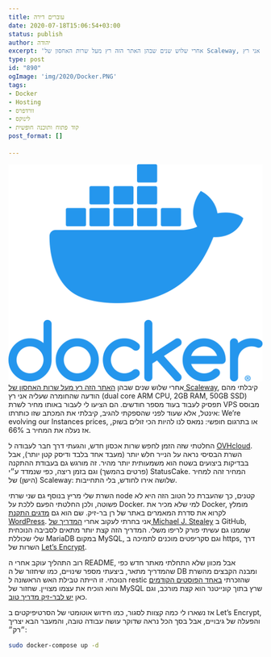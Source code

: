 ```yaml
---
title: עוברים דירה
date: 2020-07-18T15:06:54+03:00
status: publish
author: יהודה
excerpt: 'אחרי שלוש שנים שבהן האתר הזה רץ מעל שרות האחסון של Scaleway, קיבלתי מהם הודעה שהחומרה שעליה אני רץ (dual core ARM CPU, 2GB RAM, 50GB SSD) תפסיק לעבוד בעוד מספר חודשים. הם הציעו לי לעבור באותו מחיר לשרת VPS מבוסס אינטל, אלא שעוד לפני שהספקתי להגיב, קיבלתי את המכתב שזו כותרתו: We’re evolving our Instances prices, או בתרגום חופשי: נמאס לנו להיות הכי זולים בשוק, אז נעלה את המחיר ב 66%'
type: post
id: "890"
ogImage: 'img/2020/Docker.PNG'
tags:
- Docker
- Hosting
- וורדפרס
- לינוקס
- קוד פתוח ותוכנה חופשית
post_format: []

---
```

![Docker](/img/2020/Docker.PNG)
אחרי שלוש שנים שבהן [האתר הזה רץ מעל שרות האחסון של Scaleway](https://yehudab.com/blog/2017/06/yet-another-blog-upgrade/), קיבלתי מהם הודעה שהחומרה שעליה אני רץ (dual core ARM CPU, 2GB RAM, 50GB SSD) תפסיק לעבוד בעוד מספר חודשים. הם הציעו לי לעבור באותו מחיר לשרת VPS מבוסס אינטל, אלא שעוד לפני שהספקתי להגיב, קיבלתי את המכתב שזו כותרתו: We’re evolving our Instances prices, או בתרגום חופשי: נמאס לנו להיות הכי זולים בשוק, אז נעלה את המחיר ב 66%.


החלטתי שזה הזמן לחפש שרות אכסון חדש, והגעתי דרך חבר לעבודה ל [OVHcloud](https://www.ovh.ie/). השרת הבסיסי נראה על הנייר חלש יותר (מעבד אחד בלבד ודיסק קטן יותר), אבל בבדיקות ביצועים בשטח הוא משמעותית יותר מהיר. זה מורגש גם בעבודת ההתקנה (פרטים בהמשך) וגם בזמן ריצה, כפי שנמדד ע״י StatusCake. המחיר זהה למחיר (הישן) של Scaleway: שלושה אירו לחודש, בלי התחייבות.

השרת שלי מריץ בנוסף גם שני שרתי node קטנים, כך שהעברת כל הטוב הזה היא לא פשוטה, ולכן החלטתי הפעם ללכת על Docker. למי שלא מכיר את Docker, מומלץ לקרוא את סדרת המאמרים באתר של רן בר-זיק. שם הוא גם [מדגים התקנת WordPress](https://internet-israel.com/%D7%9E%D7%93%D7%A8%D7%99%D7%9B%D7%99%D7%9D/docker/%D7%95%D7%95%D7%A8%D7%93%D7%A4%D7%A8%D7%A1-%D7%A2%D7%9C-docker/). אני בחרתי לעקוב אחרי [המדריך של Michael J. Stealey](https://github.com/mjstealey/wordpress-nginx-docker) ב GitHub, שממנו גם עשיתי פורק לריפו משלי. המדריך הזה קצת יותר מתאים לסביבה הנוכחית שלי שכוללת MariaDB במקום MySQL, וגם סקריפטים מוכנים לתמיכה ב https, דרך השרות של [Let’s Encrypt](https://letsencrypt.org/).

רוב התהליך עוקב אחרי ה README, אבל מכוון שלא התחלתי מאתר חדש כפי שהמדריך מתאר, ביצעתי מספר שינויים, כמו שיחזור של ה DB ומבנה הקבצים מהשרת הנוכחי. זו הייתה טבילת האש הראשונה ל restic שהזכרתי [באחד הפוסטים הקודמים](https://yehudab.com/blog/2020/03/php-7-4/) והוא הוכיח את עצמו מצויין. שחזור של MySQL שרץ בתוך קונייטנר הוא קצת מורכב, וגם כאן [יש לבר-זיק מדריך טוב](https://internet-israel.com/%D7%9E%D7%93%D7%A8%D7%99%D7%9B%D7%99%D7%9D/docker/%D7%93%D7%95%D7%A7%D7%A8-%D7%9B%D7%A0%D7%99%D7%A1%D7%94-%D7%9C%D7%AA%D7%95%D7%9A-%D7%A7%D7%95%D7%A0%D7%98%D7%99%D7%99%D7%A0%D7%A8-%D7%95%D7%A4%D7%A2%D7%95%D7%9C%D7%95%D7%AA-%D7%91%D7%AA%D7%95%D7%9B/).

אז נשארו לי כמה קצוות לסגור, כמו חידוש אוטומטי של הסרטיפיקטים ב Let’s Encrypt, והפעלה של גיבויים, אבל בסך הכל נראה שדוקר עושה עבודה טובה, והמעבר הבא יצריך ״רק״:

```bash
sudo docker-compose up -d
```